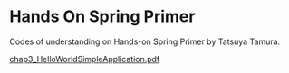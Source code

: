 # Hands On Spring Primer
Codes of understanding on Hands-on Spring Primer by Tatsuya Tamura.

[chap3_HelloWorldSimpleApplication.pdf](https://github.com/CynicDog/HandsOnSpringPrimer/files/9059730/chap3_HelloWorldSimpleApplication.png)
